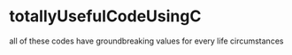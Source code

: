 # totallyUsefulCodeUsingC
all of these codes have groundbreaking values for every life circumstances
